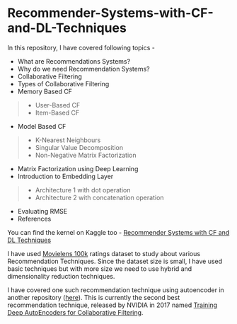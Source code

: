 # Recommender-Systems-with-CF-and-DL-Techniques

In this repository, I have covered following topics - <br>
* What are Recommendations Systems?
* Why do we need Recommendation Systems?
* Collaborative Filtering
* Types of Collaborative Filtering
* Memory Based CF
> * User-Based CF
> * Item-Based CF
* Model Based CF
> * K-Nearest Neighbours
> * Singular Value Decomposition
> * Non-Negative Matrix Factorization

* Matrix Factorization using Deep Learning
* Introduction to Embedding Layer
> * Architecture 1 with dot operation
> * Architecture 2 with concatenation operation
* Evaluating RMSE
* References

You can find the kernel on Kaggle too - [Recommender Systems with CF and DL Techniques](https://www.kaggle.com/fuzzywizard/rec-sys-collaborative-filtering-dl-techniques)

I have used [Movielens 100k](https://grouplens.org/datasets/movielens/100k/) ratings dataset to study about various Recommendation Techniques. Since the dataset size is small, I have used basic techniques but with more size we need to use hybrid and dimensionality reduction techniques. 

I have covered one such recommendation technique using autoencoder in another repository ([here](https://github.com/Chinmayrane16/DeepRecommender)). This is currently the second best recommendation technique, released by NVIDIA in 2017 named [Training Deep AutoEncoders for Collaborative Filtering](https://github.com/Chinmayrane16/DeepRecommender).
